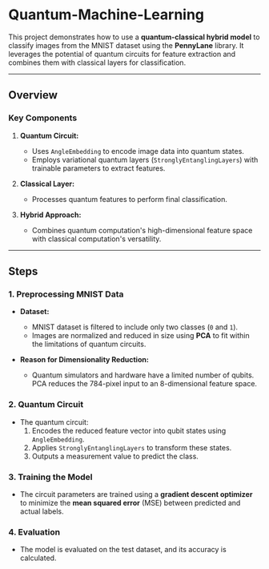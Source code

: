 # Quantum-Machine-Learning

This project demonstrates how to use a **quantum-classical hybrid model** to classify images from the MNIST dataset using the **PennyLane** library. It leverages the potential of quantum circuits for feature extraction and combines them with classical layers for classification.

---

## Overview

### Key Components
1. **Quantum Circuit:**
   - Uses `AngleEmbedding` to encode image data into quantum states.
   - Employs variational quantum layers (`StronglyEntanglingLayers`) with trainable parameters to extract features.

2. **Classical Layer:**
   - Processes quantum features to perform final classification.

3. **Hybrid Approach:**
   - Combines quantum computation's high-dimensional feature space with classical computation's versatility.

---

## Steps

### 1. Preprocessing MNIST Data
- **Dataset:**
  - MNIST dataset is filtered to include only two classes (`0` and `1`).
  - Images are normalized and reduced in size using **PCA** to fit within the limitations of quantum circuits.

- **Reason for Dimensionality Reduction:**
  - Quantum simulators and hardware have a limited number of qubits. PCA reduces the 784-pixel input to an 8-dimensional feature space.

### 2. Quantum Circuit
- The quantum circuit:
  1. Encodes the reduced feature vector into qubit states using `AngleEmbedding`.
  2. Applies `StronglyEntanglingLayers` to transform these states.
  3. Outputs a measurement value to predict the class.

### 3. Training the Model
- The circuit parameters are trained using a **gradient descent optimizer** to minimize the **mean squared error** (MSE) between predicted and actual labels.

### 4. Evaluation
- The model is evaluated on the test dataset, and its accuracy is calculated.
